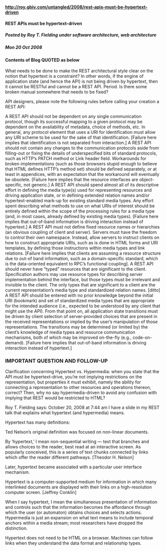 #### http://roy.gbiv.com/untangled/2008/rest-apis-must-be-hypertext-driven
#### REST APIs must be hypertext-driven
##### Posted by Roy T. Fielding under software architecture, web architecture 
##### Mon 20 Oct 2008
#### Contents of Blog QUOTED as below  
What needs to be done to make the REST architectural style clear on the notion that hypertext is a constraint? In other words, if the engine of application state (and hence the API) is not being driven by hypertext, then it cannot be RESTful and cannot be a REST API. Period. Is there some broken manual somewhere that needs to be fixed?

API designers, please note the following rules before calling your creation a REST API:

A REST API should not be dependent on any single communication protocol, though its successful mapping to a given protocol may be dependent on the availability of metadata, choice of methods, etc. In general, any protocol element that uses a URI for identification must allow any URI scheme to be used for the sake of that identification. [Failure here implies that identification is not separated from interaction.]
A REST API should not contain any changes to the communication protocols aside from filling-out or fixing the details of underspecified bits of standard protocols, such as HTTP’s PATCH method or Link header field. Workarounds for broken implementations (such as those browsers stupid enough to believe that HTML defines HTTP’s method set) should be defined separately, or at least in appendices, with an expectation that the workaround will eventually be obsolete. [Failure here implies that the resource interfaces are object-specific, not generic.]
A REST API should spend almost all of its descriptive effort in defining the media type(s) used for representing resources and driving application state, or in defining extended relation names and/or hypertext-enabled mark-up for existing standard media types. Any effort spent describing what methods to use on what URIs of interest should be entirely defined within the scope of the processing rules for a media type (and, in most cases, already defined by existing media types). [Failure here implies that out-of-band information is driving interaction instead of hypertext.]
A REST API must not define fixed resource names or hierarchies (an obvious coupling of client and server). Servers must have the freedom to control their own namespace. Instead, allow servers to instruct clients on how to construct appropriate URIs, such as is done in HTML forms and URI templates, by defining those instructions within media types and link relations. [Failure here implies that clients are assuming a resource structure due to out-of band information, such as a domain-specific standard, which is the data-oriented equivalent to RPC’s functional coupling].
A REST API should never have “typed” resources that are significant to the client. Specification authors may use resource types for describing server implementation behind the interface, but those types must be irrelevant and invisible to the client. The only types that are significant to a client are the current representation’s media type and standardized relation names. [ditto]
A REST API should be entered with no prior knowledge beyond the initial URI (bookmark) and set of standardized media types that are appropriate for the intended audience (i.e., expected to be understood by any client that might use the API). From that point on, all application state transitions must be driven by client selection of server-provided choices that are present in the received representations or implied by the user’s manipulation of those representations. The transitions may be determined (or limited by) the client’s knowledge of media types and resource communication mechanisms, both of which may be improved on-the-fly (e.g., code-on-demand). [Failure here implies that out-of-band information is driving interaction instead of hypertext.]


### IMPORTANT QUESTION AND FOLLOW-UP

Clarification concerning Hypertext vs. Hypermedia: when you state that the API must be hypertext-drive, you’re not implying restrictions on the representation, but properties it must exhibit, namely the ability for connecting a representation to other resources and operations thereon, correct? Then, why no say hypermedia-driven to avoid any confusion with implying that REST would be restricted to HTML?

Roy T. Fielding says:
October 20, 2008 at 7:44 am
I have a slide in my REST talk that explains what hypertext (and hypermedia) means.

Hypertext has many definitions:

Ted Nelson’s original definition was focused on non-linear documents.

By ‘hypertext,’ I mean non-sequential writing — text that branches and allows choices to the reader, best read at an interactive screen. As popularly conceived, this is a series of text chunks connected by links which offer the reader different pathways. [Theodor H. Nelson]

Later, hypertext became associated with a particular user interface mechanism.

Hypertext is a computer-supported medium for information in which many interlinked
documents are displayed with their links on a high-resolution computer screen. [Jeffrey Conklin]

When I say hypertext, I mean the simultaneous presentation of information and controls such that the information becomes the affordance through which the user (or automaton) obtains choices and selects actions. Hypermedia is just an expansion on what text means to include temporal anchors within a media stream; most researchers have dropped the distinction.

Hypertext does not need to be HTML on a browser. Machines can follow links when they understand the data format and relationship types.

